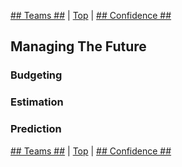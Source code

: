 [## Teams ##](04.html) | [Top](index.html) | [## Confidence ##](06.html)

## Managing The Future ##  

### Budgeting ###  

### Estimation ###  

### Prediction ###



[## Teams ##](04.html) | [Top](index.html) | [## Confidence ##](06.html)


<!--ignore-->


